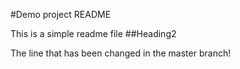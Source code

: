#Demo project README

This is a simple readme file
##Heading2

The line that has been changed in the master branch!
